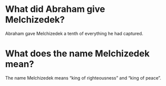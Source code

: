 # What did Abraham give Melchizedek?

Abraham gave Melchizedek a tenth of everything he had captured.

# What does the name Melchizedek mean?

The name Melchizedek means “king of righteousness” and “king of peace”.
